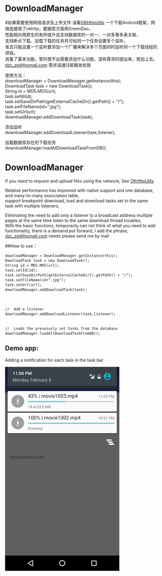 # DownloadManager
#如果需要使用网络请求及上传文件 请看[OKHttpUtils](https://github.com/duzechao/OKHttpUtils)
一个下载Android框架，网络连接用了okhttp，数据库方面用GreenDao，<br/>
性能相对用原生的有所提升且支持数据库的一对一、一对多等多表关联，<br/>支持断点下载、加载下载的任务并可给同一个任务设置多个监听，<br/>
省去只能设置一个监听要添加一个广播来解决多个页面同时监听同一个下载线程的烦恼，<br/>
具备了基本功能，暂时想不出需要添加什么功能，请有需求的提出来，我加上去，<br/>
dzc_ze@foxmail.com 需求请通过邮箱发给我<br/>

使用方法：<br/>
downloadManager = DownloadManager.getInstance(this);<br/>
DownloadTask task = new DownloadTask();<br/>
String id = MD5.MD5(url);<br/>
task.setId(id);<br/>
task.setSaveDirPath(getExternalCacheDir().getPath() + "/");<br/>
task.setFileName(id+".jpg");<br/>
task.setUrl(url);<br/>
downloadManager.addDownloadTask(task);<br/>


添加监听<br/>
downloadManager.addDownloadListener(task,listener);


加载数据库存在的下载任务<br/>
downloadManager.loadAllDownloadTaskFromDB();


# DownloadManager
If you need to request and upload files using the network; See [OKHttpUtils](https://github.com/duzechao/OKHttpUtils)

Relative performance has improved with native support and one database, and many-to-many association table, <br/> support breakpoint download, load and download tasks set to the same task with multiple listeners, <br />

Eliminating the need to add only a listener to a broadcast address multiple pages at the same time listen to the same download thread troubles, <br/>
With the basic functions, temporarily can not think of what you need to add functionality, there is a demand put forward, I add the phrase, <br/>
dzc_ze@foxmail.com needs please send me by mail <br/>


##How to use：<br/>

```
downloadManager = DownloadManager.getInstance(this);
DownloadTask task = new DownloadTask();
String id = MD5.MD5(url);
task.setId(id);
task.setSaveDirPath(getExternalCacheDir().getPath() + "/");
task.setFileName(id+".jpg");
task.setUrl(url);
downloadManager.addDownloadTask(task);



//  Add a listener
downloadManager.addDownloadListener(task,listener);


//  Loads the prevoiusly set tasks from the database
downloadManager.loadAllDownloadTaskFromDB();

```


## Demo app:

Adding a notification for each task in the task bar <br>
 
![df](art/device-2016-02-08-230744.png)
